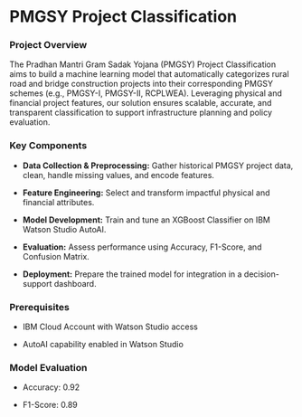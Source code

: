 # PMGSY Project Classification

### Project Overview

The Pradhan Mantri Gram Sadak Yojana (PMGSY) Project Classification aims to build a machine learning model that automatically categorizes rural road and bridge construction projects into their corresponding PMGSY schemes (e.g., PMGSY-I, PMGSY-II, RCPLWEA). Leveraging physical and financial project features, our solution ensures scalable, accurate, and transparent classification to support infrastructure planning and policy evaluation.

### Key Components

- **Data Collection & Preprocessing:** Gather historical PMGSY project data, clean, handle missing values, and encode features.

- **Feature Engineering:** Select and transform impactful physical and financial attributes.

- **Model Development:** Train and tune an XGBoost Classifier on IBM Watson Studio AutoAI.

- **Evaluation:** Assess performance using Accuracy, F1-Score, and Confusion Matrix.

- **Deployment:** Prepare the trained model for integration in a decision-support dashboard.

### Prerequisites

- IBM Cloud Account with Watson Studio access

- AutoAI capability enabled in Watson Studio

### Model Evaluation

- Accuracy: 0.92

- F1-Score: 0.89

